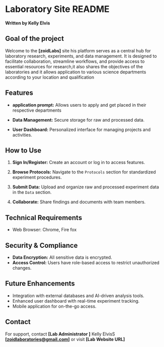 # Laboratory Site README

**Written by Kelly Elvis**

## Goal of the project
Welcome to the **[zoidLabs]** site his platform serves as a central hub for laboratory research, experiments, and data management. It is designed to facilitate collaboration, streamline workflows, and provide access to essential resources for research,it also shares the objectives of the laboratories and it allows application to various science departments according to your location and qualification

##  Features
- **application prompt:** Allows users to apply and get placed in their respective departments
- **Data Management:** Secure storage for raw and processed data.

- **User Dashboard:** Personalized interface for managing projects and activities.


## How to Use
1. **Sign In/Register:** Create an account or log in to access features.
2. **Browse Protocols:** Navigate to the `Protocols` section for standardized experiment procedures.
3. **Submit Data:** Upload and organize raw and processed experiment data in the `Data` section.

4. **Collaborate:** Share findings and documents with team members.

## Technical Requirements
- Web Browser: Chrome, Fire fox


## Security & Compliance
- **Data Encryption:** All sensitive data is encrypted.
- **Access Control:** Users have role-based access to restrict unauthorized changes.


## Future Enhancements
- Integration with external databases and AI-driven analysis tools.
- Enhanced user dashboard with real-time experiment tracking.
- Mobile application for on-the-go access.

## Contact
For support, contact **[Lab Administrator ]** Kelly ElvisS **[zoidlaboratories@gmail.com]** or visit **[Lab Website URL]**


